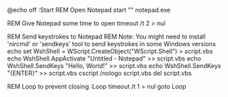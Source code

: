 @echo off
:Start
REM Open Notepad
start "" notepad.exe

REM Give Notepad some time to open
timeout /t 2 > nul

REM Send keystrokes to Notepad
REM Note: You might need to install 'nircmd' or 'sendkeys' tool to send keystrokes in some Windows versions
echo set WshShell = WScript.CreateObject("WScript.Shell") > script.vbs
echo WshShell.AppActivate "Untitled - Notepad" >> script.vbs
echo WshShell.SendKeys "Hello, World!" >> script.vbs
echo WshShell.SendKeys "{ENTER}" >> script.vbs
cscript /nologo script.vbs
del script.vbs

REM Loop to prevent closing
:Loop
timeout /t 1 > nul
goto Loop
